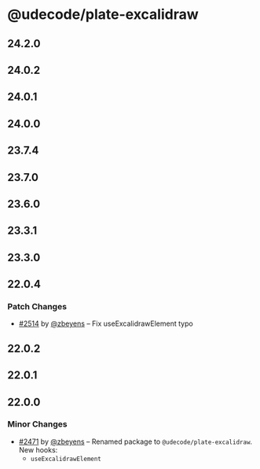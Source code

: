 # @udecode/plate-excalidraw

## 24.2.0

## 24.0.2

## 24.0.1

## 24.0.0

## 23.7.4

## 23.7.0

## 23.6.0

## 23.3.1

## 23.3.0

## 22.0.4

### Patch Changes

- [#2514](https://github.com/udecode/plate/pull/2514) by [@zbeyens](https://github.com/zbeyens) – Fix useExcalidrawElement typo

## 22.0.2

## 22.0.1

## 22.0.0

### Minor Changes

- [#2471](https://github.com/udecode/plate/pull/2471) by [@zbeyens](https://github.com/zbeyens) – Renamed package to `@udecode/plate-excalidraw`.
  New hooks:
  - `useExcalidrawElement`
